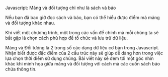 Javascript: Mảng và đối tượng chỉ như là sách và báo

Nếu bạn đã bao giờ đọc sách và báo, bạn có thể hiểu được điểm mà mảng và đối tượng khác nhau.

Khi viết một chương trình, một trong các vấn đề chính mà mỗi chúng ta sẽ bắt gặp là chọn cách phù hợp để tổ chức và lưu trữ dữ liệu.

Mảng và Đối tượng là 2 trong số các dạng dữ liệu cơ bản trong Javascript. Nhận biết được đặc điểm của 2 cấu trúc này sẽ giúp dễ dàng hơn trong việc lựa chọn thời điểm sử dụng chúng. Bài viết này sẽ đem tới một góc nhìn khác khi minh họa giữa mảng và đối tượng với cách mà các cuốn sách báo chứa thông tin.

